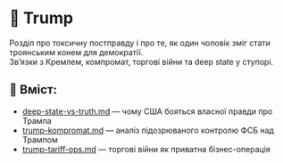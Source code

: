 # 🧨 Trump

Розділ про токсичну постправду і про те, як один чоловік зміг стати троянським конем для демократії.  
Звʼязки з Кремлем, компромат, торгові війни та deep state у ступорі.

## 📄 Вміст:
- [deep-state-vs-truth.md](deep-state-vs-truth.md) — чому США бояться власної правди про Трампа
- [trump-kompromat.md](trump-kompromat.md) — аналіз підозрюваного контролю ФСБ над Трампом
- [trump-tariff-ops.md](trump-tariff-ops.md) — торгові війни як приватна бізнес-операція